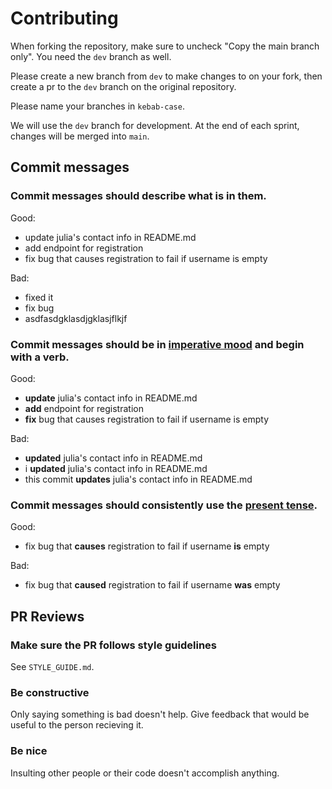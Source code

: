 # Contributing

When forking the repository, make sure to uncheck "Copy the main branch only". You need the `dev` branch as well.

Please create a new branch from `dev` to make changes to on your fork, then create a pr to the `dev` branch on the original repository.

Please name your branches in `kebab-case`.

We will use the `dev` branch for development. At the end of each sprint, changes will be merged into `main`.

## Commit messages

### Commit messages should describe what is in them.

Good:
- update julia's contact info in README.md
- add endpoint for registration
- fix bug that causes registration to fail if username is empty

Bad:
- fixed it
- fix bug
- asdfasdgklasdjgklasjflkjf

### Commit messages should be in [imperative mood](https://en.wikipedia.org/wiki/Imperative_mood) and begin with a verb.

Good:
- **update** julia's contact info in README.md
- **add** endpoint for registration
- **fix** bug that causes registration to fail if username is empty

Bad:
- **updated** julia's contact info in README.md
- i **updated** julia's contact info in README.md
- this commit **updates** julia's contact info in README.md

### Commit messages should consistently use the [present tense](https://en.wikipedia.org/wiki/Present_tense).

Good:
- fix bug that **causes** registration to fail if username **is** empty

Bad:
- fix bug that **caused** registration to fail if username **was** empty

## PR Reviews

### Make sure the PR follows style guidelines

See `STYLE_GUIDE.md`.

### Be constructive

Only saying something is bad doesn't help. Give feedback that would be useful to the person recieving it.

### Be nice

Insulting other people or their code doesn't accomplish anything.
